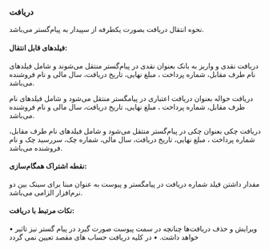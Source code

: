 ### دریافت

نحوه انتقال دریافت بصورت یکطرفه از سپیدار به پیام‌گستر می‌باشد.

#### فیلدهای قابل انتقال: 

دریافت نقدی و واریز به بانک بعنوان نقدی در پیام‌‌گستر منتقل می‌شوند و شامل فیلدهای نام طرف مقابل، شماره پرداخت ، مبلغ نهایی، تاریخ دریافت، سال مالی و نام فروشنده می‌باشد.

دریافت حواله بعنوان دریافت اعتباری در پیامگستر منتقل می‌شود و شامل فیلدهای نام طرف مقابل، شماره پرداخت ، مبلغ نهایی، تاریخ دریافت، سال مالی و نام فروشنده می‌باشد.

دریافت چکی بعنوان چکی در پیام‌گستر منتقل می‌شود و شامل فیلدهای نام طرف مقابل، شماره پرداخت ، مبلغ نهایی، تاریخ دریافت، سال مالی، شماره چک، سررسید چک و نام فروشنده می‌باشد.

#### نقطه اشتراک همگام‌سازی:

مقدار داشتن فیلد شماره دریافت در پیامگستر و پیوست به عنوان مبنا برای سینک بین دو نرم‌افزار الزامی می‌باشد.

#### نکات مرتبط با دریافت:

•	ویرایش و حذف دریافت‌ها چنانچه در سمت پیوست صورت گیرد در پیام گستر نیز تاثیر خواهد داشت.
•	در کلیه دریافت حساب های مقصد تعیین نمی گردد
